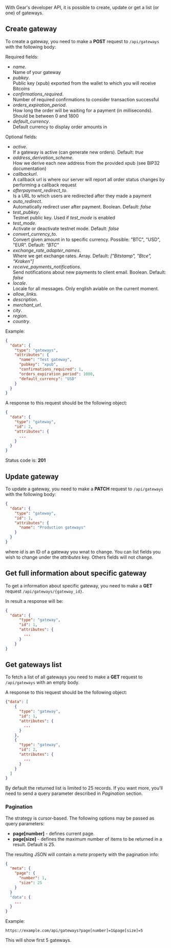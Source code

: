 With Gear's developer API, it is possible to create, update or get a list (or one) of gateways. 

## Create gateway
To create a gateway, you need to make a **POST** request to `/api/gateways` with the following body:

Required fields:

- *name*.  
  Name of your gateway
- *pubkey*.  
  Public key (xpub) exported from the wallet to which you will receive Bitcoins
- *confirmations_required*.  
  Number of required confirmations to consider transaction successful
- *orders_expiration_period*.  
  How long the order will be waiting for a payment (in milliseconds). Should be between 0 and 1800
- *default_currency*.   
  Default currency to display order amounts in

Optional fields:

- *active*.  
If a gateway is active (can generate new orders). Default: *true*
- *address_derivation_scheme*.  
  How we derive each new address from the provided xpub (see BIP32 documentation)
- *callbackurl*.  
  A callback url is where our server will report all order status changes by performing a callback request
- *afterpayment_redirect_to*.  
  Is a URL to which users are redirected after they made a payment
- *auto_redirect*.  
  Automatically redirect user after payment. Boolean. Default: *false*
- *test_pubkey*.  
  Testnet public key. Used if *test_mode* is enabled
- *test_mode*.  
  Activate or deactivate testnet mode. Default: *false*
- *convert_currency_to*.  
  Convert given amount in to specific currency. Possible: "BTC", "USD", "EUR". Default: *"BTC"*
- *exchange_rate_adapter_names*.  
  Where we get exchange rates. Array. Default: *["Bitstamp", "Btce", "Kraken"]*
- *receive_payments_notifications*.  
  Send notifications about new payments to client email. Boolean. Default: *false*
- *locale*.  
  Locale for all messages. Only english aviable on the current moment.
- *allow_links*.
- *description*.
- *merchant_url*.
- *city*.
- *region*.
- *country*.

Example:

```json
{
  "data": {
    "type": "gateways",
    "attributes": {
      "name": "Test gateway",
      "pubkey": "xpub",
      "confirmations_required": 1,
      "orders_expiration_period": 1000,
      "default_currency": "USD"
    }
  }
}
``` 

A response to this request should be the following object:

```json
{
  "data": {
    "type": "gateway",
    "id": 2,
    "attributes": {
      ...
    }
  }
}
```
Status code is: **201**

## Update gateway
To update a gateway, you need to make a **PATCH** request to `/api/gateways` with the following body:

```json
{
  "data": {
    "type": "gateway",
    "id": 1,
    "attributes": {
      "name": "Production gateways"
    }
  }
}
```

where *id* is an ID of a gateway you wnat to change.
You can list fields you wish to change under the *attributes* key. Others fields will not change.

## Get full information about specific gateway
To get a information about specific gateway, you need to make a **GET** request `/api/gateways/{gateway_id}`.

In result a response will be:

```json
{
  "data": {
      "type": "gateway",
      "id": 1,
      "attributes": {
        ...
      }
    }
}

```

## Get gateways list
To fetch a list of all gateways you need to make a **GET** request to `/api/gateways` with an empty body.

A response to this request should be the following object:

```json
{"data": [
    {
      "type": "gateway",
      "id": 1,
      "attributes": {
        ...
      }
    },
    {
      "type": "gateway",
      "id": 2,
      "attributes": {
        ...
      }
    }
  ]
}
```
By default the returned list is limited to 25 records. If you want more, you'll need to send a query parameter described in *Pagination* section.

### Pagination
 
The strategy is cursor-based. The following options may be passed as query parameters:

  - **page[number]** - defines current page.
  - **page[size]** - defines the maximum number of items to be returned in a result. Default is 25.

The resulting JSON will contain a *meta* property with the pagination info:

```json
{
  "meta": {
    "page": {
      "number": 1,
      "size": 25
    }
  }
  "data": {
    ...
  }
}
```

Example:

```
https://example.com/api/gateways?page[number]=1&page[size]=5
```
This will show first 5 gateways.

